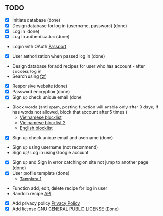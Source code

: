 ## TODO

-   [x] Initiate database (done)
-   [x] Design database for log in (username, password) (done)
-   [x] Log in (done)
-   [x] Log in authentication (done)
-   Login with OAuth [Passport](https://www.passportjs.org/)
-   [x] User authorization when passed log in (done)
-   Design database for add recipes for user who has account - after success log in
-   Search using [fzf](https://www.npmjs.com/package/fzf)
-   [x] Responsive website (done)
-   [x] Password encryption (done)
-   [x] Sign up check unique email (done)
-   Block words (anti spam, posting function will enable only after 3 days, if has words not allowed, block that account after 5 times )
    -   [Vietnamese blocklist](https://github.com/blue-eyes-vn/vietnamese-offensive-words)
    -   [Vietnamese blocklist 2](https://github.com/Eris-182/vn-badwords)
    -   [English blocklist](https://github.com/zacanger/profane-words/tree/master)
-   [x] Sign up check unique email and username (done)
-   Sign up using username (not recommend)
-   Sign up/ Log in using Google account
-   [x] Sign up and Sign in error catching on site not jump to another page (done)
-   [x] User profile template (done)
    -   [Template 1](https://www.bootdey.com/snippets/view/bs5-edit-profile-account-details#preview)
-   Function add, edit, delete recipe for log in user
-   Random recipe [API](www.themealdb.com/api/json/v1/1/random.php)
-   [x] Add privacy policy [Privacy Policy](https://www.termsfeed.com/live/fff0edc1-63bd-415e-999b-475e909da246)
-   [x] Add license [GNU GENERAL PUBLIC LICENSE](LICENSE.html) (Done)
